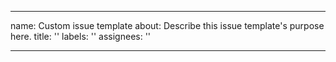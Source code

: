 <!-- Living Code Integration - Auto-generated symmetrical connections -->
<!-- This file is part of the SrirachaArmy Living Code Environment -->
<!-- Perfect symmetrical integration with all repository components -->

---
name: Custom issue template
about: Describe this issue template's purpose here.
title: ''
labels: ''
assignees: ''

---


